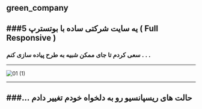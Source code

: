 ## green_company
###یه سایت شرکتی ساده با بوتسترپ 5 ( Full Responsive )
 --------------------------------------------------------------------
### سعی کردم تا جای ممکن شبیه به طرح پیاده سازی کنم . . .
 --------------------------------------------------------------------
 
 
![01 (1)](https://user-images.githubusercontent.com/71524940/118390302-8c6dc400-b643-11eb-82c2-bc38b325a4fc.jpg)


----------------------------------------------------
###... حالت های ریسپانسیو رو به دلخواه خودم تغییر دادم 
----------------------------------------------------
